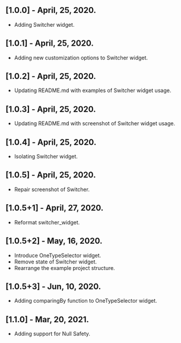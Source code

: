 ## [1.0.0] - April, 25, 2020.

* Adding Switcher widget.

## [1.0.1] - April, 25, 2020.

* Adding new customization options to Switcher widget.

## [1.0.2] - April, 25, 2020.

* Updating README.md with examples of Switcher widget usage.

## [1.0.3] - April, 25, 2020.

* Updating README.md with screenshot of Switcher widget usage.

## [1.0.4] - April, 25, 2020.

* Isolating Switcher widget.

## [1.0.5] - April, 25, 2020.

* Repair screenshot of Switcher.

## [1.0.5+1] - April, 27, 2020.

* Reformat switcher_widget.

## [1.0.5+2] - May, 16, 2020.

* Introduce OneTypeSelector widget.
* Remove state of Switcher widget.
* Rearrange the example project structure.

## [1.0.5+3] - Jun, 10, 2020.

* Adding comparingBy function to OneTypeSelector widget.

## [1.1.0] - Mar, 20, 2021.

* Adding support for Null Safety.